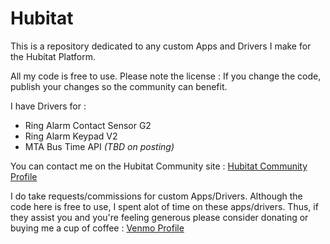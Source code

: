 # Hubitat
This is a repository dedicated to any custom Apps and Drivers I make for the Hubitat Platform.

All my code is free to use. Please note the license : If you change the code, publish your changes so the community can benefit.

I have Drivers for : 
- Ring Alarm Contact Sensor G2
- Ring Alarm Keypad V2
- MTA Bus Time API _(TBD on posting)_

You can contact me on the Hubitat Community site : [Hubitat Community Profile](https://community.hubitat.com/u/mikenyc/summary)

I do take requests/commissions for custom Apps/Drivers. Although the code here is free to use, I spent alot of time on these apps/drivers. Thus, if they assist you and you're feeling generous please consider donating or buying me a cup of coffee : [Venmo Profile](https://account.venmo.com/u/Mike--Dam) 
